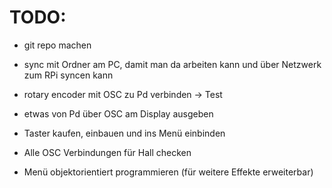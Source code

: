 TODO:
=====

- git repo machen

- sync mit Ordner am PC, damit man da arbeiten kann und über Netzwerk zum RPi syncen kann

- rotary encoder mit OSC zu Pd verbinden -> Test

- etwas von Pd über OSC am Display ausgeben

- Taster kaufen, einbauen und ins Menü einbinden

- Alle OSC Verbindungen für Hall checken

- Menü objektorientiert programmieren (für weitere Effekte erweiterbar)

